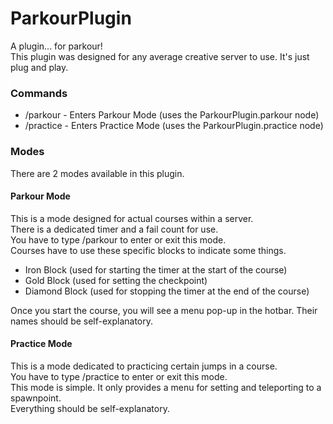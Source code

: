 # ParkourPlugin
A plugin... for parkour!  
This plugin was designed for any average creative server to use. It's just plug and play.  
### Commands
- /parkour - Enters Parkour Mode (uses the ParkourPlugin.parkour node)
- /practice - Enters Practice Mode (uses the ParkourPlugin.practice node)
### Modes
There are 2 modes available in this plugin.
#### Parkour Mode
This is a mode designed for actual courses within a server.  
There is a dedicated timer and a fail count for use.  
You have to type /parkour to enter or exit this mode.  
Courses have to use these specific blocks to indicate some things.  
- Iron Block (used for starting the timer at the start of the course)
- Gold Block (used for setting the checkpoint)
- Diamond Block (used for stopping the timer at the end of the course)  

Once you start the course, you will see a menu pop-up in the hotbar. Their names should be self-explanatory.
#### Practice Mode
This is a mode dedicated to practicing certain jumps in a course.  
You have to type /practice to enter or exit this mode.  
This mode is simple. It only provides a menu for setting and teleporting to a spawnpoint.  
Everything should be self-explanatory.